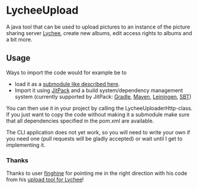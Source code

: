 # LycheeUpload

A java tool that can be used to upload pictures to an instance of the picture sharing server [Lychee](https://github.com/LycheeOrg/Lychee), create new albums, edit access rights to albums and a bit more.

## Usage

Ways to import the code would for example be to

* load it as a [submodule like described here](https://git-scm.com/book/en/v2/Git-Tools-Submodules).
* Import it using [JitPack](https://jitpack.io/) and a build system/dependency management system (currently supported by JitPack: [Gradle](https://gradle.org/), [Maven](https://maven.apache.org/), [Leiningen](https://leiningen.org/), [SBT](https://www.scala-sbt.org/))

You can then use it in your project by calling the LycheeUploaderHttp-class.
If you just want to copy the code without making it a submodule make sure that all dependencies specified in the pom.xml are available.

The CLI application does not yet work, so you will need to write your own if you need one (pull requests will be gladly accepted) or wait until I get to implementing it.

### Thanks
Thanks to user [finghine](https://github.com/finghine) for pointing me in the right direction with his code from his [upload tool for Lychee](https://github.com/finghine/lychee-upload-tool)!
